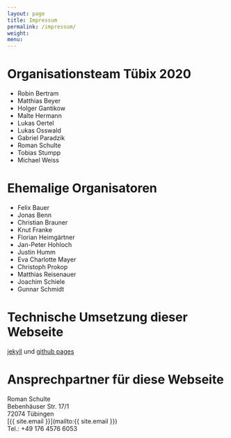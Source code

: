 ```yaml
---
layout: page
title: Impressum
permalink: /impressum/
weight:
menu:
---
```


# Organisationsteam Tübix 2020

<!-- Ordered alphabetically by the surname: -->

* Robin Bertram
* Matthias Beyer
* Holger Gantikow
* Malte Hermann
* Lukas Oertel
* Lukas Osswald
* Gabriel Paradzik
* Roman Schulte
* Tobias Stumpp
* Michael Weiss

# Ehemalige Organisatoren

<!-- Ordered alphabetically by the surname: -->

* Felix Bauer
* Jonas Benn
* Christian Brauner
* Knut Franke
* Florian Heimgärtner
* Jan-Peter Hohloch
* Justin Humm
* Eva Charlotte Mayer
* Christoph Prokop
* Matthias Reisenauer
* Joachim Schiele
* Gunnar Schmidt

# Technische Umsetzung dieser Webseite
<a href="http://jekyllrb.com/" target="_blank">jekyll</a> und <a href="https://pages.github.com" target="_blank">github pages</a>

# Ansprechpartner für diese Webseite<br />
Roman Schulte<br />
Bebenhäuser Str. 17/1<br />
72074 Tübingen<br />
[{{ site.email }}](mailto:{{ site.email }})<br />
Tel.: +49 176 4576 6053<br />
